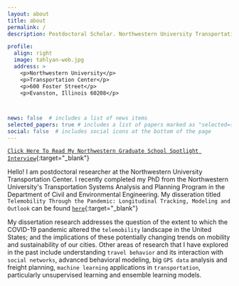 ```yaml
---
layout: about
title: about
permalink: /
description: Postdoctoral Scholar. Northwestern University Transportation Center.

profile:
  align: right
  image: tahlyan-web.jpg
  address: >
    <p>Northwestern University</p>
    <p>Transportation Center</p>
    <p>600 Foster Street</p>
    <p>Evanston, Illinois 60208</p>



news: false  # includes a list of news items
selected_papers: true # includes a list of papers marked as "selected={true}"
social: false  # includes social icons at the bottom of the page
---
```


[`Click Here To Read My Northwestern Graduate School Spotlight Interview`](https://www.tgs.northwestern.edu/about/our-people/spotlight/divyakant-tahlyan.html){:target="_blank"}

Hello! I am postdoctoral researcher at the Northwestern University Transportation Center. I recently completed my PhD from the Northwestern University's Transportation Systems Analysis and Planning Program in the Department of Civil and Environmental Engineering. My disseration titled `Telemobility Through the Pandemic: Longitudinal Tracking, Modeling and Outlook` can be found [`here`](https://www.proquest.com/docview/2856237653/8DE64DED95504441PQ){:target="_blank"}

My dissertation research addresses the question of the extent to which the COVID-19 pandemic altered the `telemobility` landscape in the United States; and the implications of these potentially changing trends on mobility and sustainability of our cities. Other areas of research that I have explored in the past include understanding `travel behavior` and its interaction with `social networks`, advanced behavioral modeling, big `GPS data` analysis and freight planning, `machine learning` applications in `transportation`, particularly unsupervised learning and ensemble learning models. 
